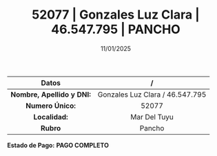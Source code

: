 ﻿---
title: 52077 | Gonzales Luz Clara | 46.547.795 | PANCHO
date: 11/01/2025
draft: false
tags: ['mar-del-tuyu', 'titular', 'pancho']
---

|          **Datos**          |  /  |
|:---------------------------:|:---:|
| **Nombre, Apellido y DNI:** | Gonzales Luz Clara / 46.547.795 |
|      **Numero Único:**      | 52077 |
|        **Localidad:**       | Mar Del Tuyu |
|          **Rubro**          | Pancho |

**Estado de Pago:** **PAGO COMPLETO**
